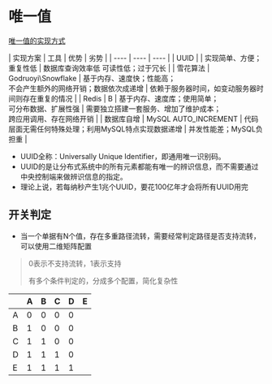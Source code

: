 # 唯一值

[唯一值的实现方式](https://zhuanlan.zhihu.com/p/364862131)

| 实现方案 | 工具 | 优势 | 劣势 |
| ---- | ---- | ---- | 
| UUID |  | 实现简单、方便；重复性低 | 数据库查询效率低 可读性低；过于冗长 |
| 雪花算法 | Godruoyi\Snowflake | 基于内存、速度快；性能高；<br>不会产生额外的网络开销；数据依次成递增 | 依赖于服务器时间，如变动服务器时间则存在重复的情况 |
| Redis | B | 基于内存、速度库；使用简单；<br>可分布数据、扩展性强 | 需要独立搭建一套服务、增加了维护成本；<br>跨应用调用、存在网络开销 |
| 数据库自增 | MySQL AUTO_INCREMENT | 代码层面无需任何特殊处理；利用MySQL特点实现数据递增 | 并发性能差；MySQL负担重 |

* UUID全称：Universally Unique Identifier，即通用唯一识别码。
* UUID的是让分布式系统中的所有元素都能有唯一的辨识信息，而不需要通过中央控制端来做辨识信息的指定。
* 理论上说，若每纳秒产生1兆个UUID，要花100亿年才会将所有UUID用完



## 开关判定

* 当一个单据有N个值，存在多重路径流转，需要经常判定路径是否支持流转，可以使用二维矩阵配置
> 0表示不支持流转，1表示支持
> 
> 有多个条件判定的，分成多个配置，简化复杂性

|  | A | B | C | D | E |
| ---- | ---- | ---- | ---- | ---- | ---- |
| A | 0 | 0 | 0 | 0 |
| B | 1 | 0 | 0 | 0 |
| C | 1 | 1 | 0 | 0 |
| D | 1 | 1 | 1 | 0 |
| E | 1 | 1 | 1 | 1 |